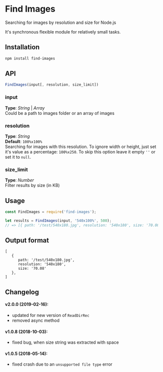 # Find Images   
Searching for images by resolution and size for Node.js

It's synchronous flexible module for relatively small tasks.

## Installation
```bash
npm install find-images
```


## API

```javascript
FindImages(input[, resolution, size_limit])
```

### input
**Type**: _String_ | _Array_  
Could be a path to images folder or an array of images  


### resolution
**Type**: _String_  
**Default**: `100%x100%`   
Searching for images with this resolution. To ignore width or height, just set it's value as a percentage: `100%x250`. To skip this option leave it empty `''` or set it to `null`.


### size_limit
**Type**: _Number_  
Filter results by size (in KB)  



## Usage
```javascript
const FindImages = require('find-images');

let results = FindImages(input, '540x100%', 500);
// => [{ path: '/test/540x180.jpg', resolution: '540x180', size: '70.08' }]
```


## Output format
```
[
   {
      path: '/test/540x180.jpg',
      resolution: '540x180',
      size: '70.08' 
   },
]
```




## Changelog 
#### v2.0.0 (2019-02-16):
- updated for new version of `ReadDirRec`
- removed async method

#### v1.0.8 (2018-10-03):
- fixed bug, when size string was extracted with space

#### v1.0.5 (2018-05-14):
- fixed crash due to an `unsupported file type` error
